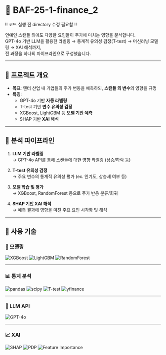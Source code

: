 # 🧠 BAF-25-1-finance_2
!! 코드 실행 전 directory 수정 필요함 !!

연예인 스캔들 외에도 다양한 요인들이 주가에 미치는 영향을 분석합니다.  
GPT-4o 기반 LLM을 활용한 라벨링 → 통계적 유의성 검정(T-test) → 머신러닝 모델링 → XAI 해석까지,  
전 과정을 하나의 파이프라인으로 구성했습니다.

---

## 📌 프로젝트 개요

- **목표**: 엔터 산업 내 기업들의 주가 변동을 예측하되, **스캔들 외 변수**의 영향을 규명
- **특징**:
  - GPT-4o 기반 **자동 라벨링**
  - T-test 기반 **변수 유의성 검정**
  - XGBoost, LightGBM 등 **모델 기반 예측**
  - SHAP 기반 **XAI 해석**

---

## 🔁 분석 파이프라인

1. **LLM 기반 라벨링**  
   → GPT-4o API를 통해 스캔들에 대한 영향 라벨링 (상승/하락 등)

2. **T-test 유의성 검정**  
   → 주요 변수의 통계적 유의성 평가 (ex. 인기도, 상승세 여부 등)

3. **모델 학습 및 평가**  
   → XGBoost, RandomForest 등으로 주가 반응 분류/회귀

4. **SHAP 기반 XAI 해석**  
   → 예측 결과에 영향을 미친 주요 요인 시각화 및 해석

---
	
## 🧩 사용 기술

### 🧠 모델링  
![XGBoost](https://img.shields.io/badge/XGBoost-FF6600?style=for-the-badge&logo=python&logoColor=white)
![LightGBM](https://img.shields.io/badge/LightGBM-8BC34A?style=for-the-badge&logo=python&logoColor=white)
![RandomForest](https://img.shields.io/badge/RandomForest-005C5C?style=for-the-badge&logo=scikit-learn&logoColor=white)

---

### 📊 통계 분석  
![pandas](https://img.shields.io/badge/pandas-150458?style=for-the-badge&logo=pandas&logoColor=white)
![scipy](https://img.shields.io/badge/scipy-8CAAE6?style=for-the-badge&logo=scipy&logoColor=white)
![T-test](https://img.shields.io/badge/T--test-003366?style=for-the-badge&logo=python&logoColor=white)
![yfinance](https://img.shields.io/badge/yfinance-232F3E?style=for-the-badge&logo=yahoo&logoColor=white)

---

### 💬 LLM API  
![GPT-4o](https://img.shields.io/badge/OpenAI_GPT--4o-412991?style=for-the-badge&logo=openai&logoColor=white)

---

### 📈 XAI  
![SHAP](https://img.shields.io/badge/SHAP-000000?style=for-the-badge&logo=chartdotjs&logoColor=white)
![PDP](https://img.shields.io/badge/Partial_Dependence_Plot-4CAF50?style=for-the-badge&logo=plotly&logoColor=white)
![Feature Importance](https://img.shields.io/badge/Feature_Importance-F57C00?style=for-the-badge&logo=python&logoColor=white)
